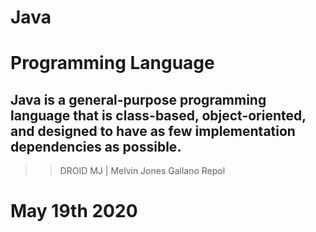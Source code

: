 # Java

# Programming Language

## Java is a general-purpose programming language that is class-based, object-oriented, and designed to have as few implementation dependencies as possible.

>> DROID MJ | Melvin Jones Gallano Repol

# May 19th 2020
